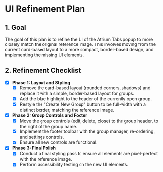 # UI Refinement Plan

## 1. Goal

The goal of this plan is to refine the UI of the Atrium Tabs popup to more closely match the original reference image. This involves moving from the current card-based layout to a more compact, border-based design, and implementing the missing UI elements.

## 2. Refinement Checklist

- [x] **Phase 1: Layout and Styling**
    - [x] Remove the card-based layout (rounded corners, shadows) and replace it with a simple, border-based layout for groups.
    - [x] Add the blue highlight to the header of the currently open group.
    - [x] Restyle the "Create New Group" button to be full-width with a distinct border, matching the reference image.

- [x] **Phase 2: Group Controls and Footer**
    - [x] Move the group controls (edit, delete, close) to the group header, to the right of the group name.
    - [x] Implement the footer toolbar with the group manager, re-ordering, and settings controls.
    - [x] Ensure all new controls are functional.

- [x] **Phase 3: Final Polish**
    - [x] Conduct a final styling pass to ensure all elements are pixel-perfect with the reference image.
    - [x] Perform accessibility testing on the new UI elements.
